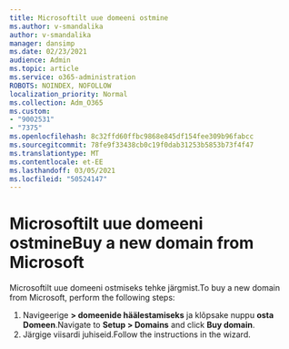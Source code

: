 ```yaml
---
title: Microsoftilt uue domeeni ostmine
ms.author: v-smandalika
author: v-smandalika
manager: dansimp
ms.date: 02/23/2021
audience: Admin
ms.topic: article
ms.service: o365-administration
ROBOTS: NOINDEX, NOFOLLOW
localization_priority: Normal
ms.collection: Adm_O365
ms.custom:
- "9002531"
- "7375"
ms.openlocfilehash: 8c32ffd60ffbc9868e845df154fee309b96fabcc
ms.sourcegitcommit: 78fe9f33438cb0c19f0dab31253b5853b73f4f47
ms.translationtype: MT
ms.contentlocale: et-EE
ms.lasthandoff: 03/05/2021
ms.locfileid: "50524147"
---
```

# <a name="buy-a-new-domain-from-microsoft"></a><span data-ttu-id="76f82-102">Microsoftilt uue domeeni ostmine</span><span class="sxs-lookup"><span data-stu-id="76f82-102">Buy a new domain from Microsoft</span></span>

<span data-ttu-id="76f82-103">Microsoftilt uue domeeni ostmiseks tehke järgmist.</span><span class="sxs-lookup"><span data-stu-id="76f82-103">To buy a new domain from Microsoft, perform the following steps:</span></span>

1. <span data-ttu-id="76f82-104">Navigeerige **> domeenide häälestamiseks** ja klõpsake nuppu **osta Domeen**.</span><span class="sxs-lookup"><span data-stu-id="76f82-104">Navigate to **Setup > Domains** and click **Buy domain**.</span></span> 
2. <span data-ttu-id="76f82-105">Järgige viisardi juhiseid.</span><span class="sxs-lookup"><span data-stu-id="76f82-105">Follow the instructions in the wizard.</span></span>